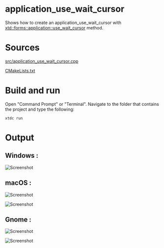 # application_use_wait_cursor

Shows how to create an application_use_wait_cursor with  [xtd::forms::application::use_wait_cursor](../../../../src/xtd.forms/include/xtd/forms/application.h) method.

# Sources

[src/application_use_wait_cursor.cpp](src/application_use_wait_cursor.cpp)

[CMakeLists.txt](CMakeLists.txt)

# Build and run

Open "Command Prompt" or "Terminal". Navigate to the folder that contains the project and type the following:

```shell
xtdc run
```

# Output

## Windows :

![Screenshot](../../../../docs/pictures/examples/application_use_wait_cursor_w.png)

## macOS :

![Screenshot](../../../../docs/pictures/examples/application_use_wait_cursor_m.png)

![Screenshot](../../../../docs/pictures/examples/application_use_wait_cursor_md.png)

## Gnome :

![Screenshot](../../../../docs/pictures/examples/application_use_wait_cursor_g.png)

![Screenshot](../../../../docs/pictures/examples/application_use_wait_cursor_gd.png)
